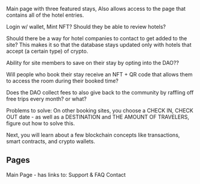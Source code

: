 Main page with three featured stays,
Also allows access to the page that contains all of the hotel entries.

Login w/ wallet, Mint NFT?
Should they be able to review hotels?

Should there be a way for hotel companies to contact to get added to the site? This makes it so that the database stays updated only with hotels that accept (a certain type) of crypto.

Ability for site members to save on their stay by opting into the DAO??

Will people who book their stay receive an NFT + QR code that allows them to access the room during their booked time?

Does the DAO collect fees to also give back to the community by raffling off free trips every month? or what?

Problems to solve: On other booking sites, you choose a CHECK IN, CHECK OUT date - as well as a DESTINATION and THE AMOUNT OF TRAVELERS, figure out how to solve this.

Next, you will learn about a few blockchain concepts like transactions, smart contracts, and crypto wallets.

## Pages

Main Page - has links to:
Support & FAQ
Contact
